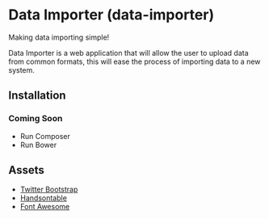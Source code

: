 # Data Importer (data-importer)

Making data importing simple!

Data Importer is a web application that will allow the user to upload data from common formats, this will ease the process of importing data to a new system.

## Installation

### Coming Soon

- Run Composer
- Run Bower

## Assets

* [Twitter Bootstrap](http://getbootstrap.com/)
* [Handsontable](https://handsontable.com/)
* [Font Awesome](http://fontawesome.io/)
